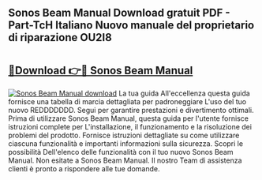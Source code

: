 ## Sonos Beam Manual Download gratuit PDF - Part-TcH Italiano Nuovo manuale del proprietario di riparazione OU2I8

# <h2><a href="http://dfb4vl.blite.top/?on=Sonos+Beam+Manual">🔗Download 👉🔴 Sonos Beam Manual</a></h2>

[![Sonos Beam Manual download](https://i.imgur.com/lujVjoI.png)](http://dfb4vl.blite.top/?on=Sonos+Beam+Manual)
La tua guida All'eccellenza questa guida fornisce una tabella di marcia dettagliata per padroneggiare L'uso del tuo nuovo REDDDDDDD. Segui per garantire prestazioni e divertimento ottimali. Prima di utilizzare Sonos Beam Manual, questa guida per l'utente fornisce istruzioni complete per L'installazione, il funzionamento e la risoluzione dei problemi del prodotto. Fornisce istruzioni dettagliate su come utilizzare ciascuna funzionalità e importanti informazioni sulla sicurezza. Scopri le possibilità Dell'elenco delle funzionalità con il tuo nuovo Sonos Beam Manual. Non esitate a Sonos Beam Manual. Il nostro Team di assistenza clienti è pronto a rispondere alle tue domande.
